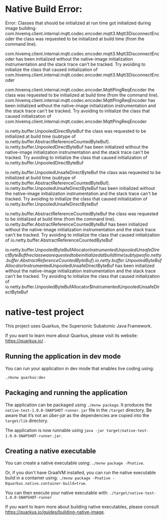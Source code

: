 # Native Build Error:

Error: Classes that should be initialized at run time got initialized during image building:
 com.hivemq.client.internal.mqtt.codec.encoder.mqtt3.Mqtt3DisconnectEncoder the class was requested to be initialized at build time (from the command line).
 
com.hivemq.client.internal.mqtt.codec.encoder.mqtt3.Mqtt3DisconnectEncoder has been initialized without the native-image initialization instrumentation and the stack trace can't be tracked. Try avoiding to initialize the class that caused initialization of com.hivemq.client.internal.mqtt.codec.encoder.mqtt3.Mqtt3DisconnectEncoder

com.hivemq.client.internal.mqtt.codec.encoder.MqttPingReqEncoder the class was requested to be initialized at build time (from the command line). com.hivemq.client.internal.mqtt.codec.encoder.MqttPingReqEncoder has been initialized without the native-image initialization instrumentation and the stack trace can't be tracked. Try avoiding to initialize the class that caused initialization of com.hivemq.client.internal.mqtt.codec.encoder.MqttPingReqEncoder

io.netty.buffer.UnpooledDirectByteBuf the class was requested to be initialized at build time (subtype of io.netty.buffer.AbstractReferenceCountedByteBuf). io.netty.buffer.UnpooledDirectByteBuf has been initialized without the native-image initialization instrumentation and the stack trace can't be tracked. Try avoiding to initialize the class that caused initialization of io.netty.buffer.UnpooledDirectByteBuf

io.netty.buffer.UnpooledUnsafeDirectByteBuf the class was requested to be initialized at build time (subtype of io.netty.buffer.AbstractReferenceCountedByteBuf). io.netty.buffer.UnpooledUnsafeDirectByteBuf has been initialized without the native-image initialization instrumentation and the stack trace can't be tracked. Try avoiding to initialize the class that caused initialization of io.netty.buffer.UnpooledUnsafeDirectByteBuf

io.netty.buffer.AbstractReferenceCountedByteBuf the class was requested to be initialized at build time (from the command line). io.netty.buffer.AbstractReferenceCountedByteBuf has been initialized without the native-image initialization instrumentation and the stack trace can't be tracked. Try avoiding to initialize the class that caused initialization of io.netty.buffer.AbstractReferenceCountedByteBuf

io.netty.buffer.UnpooledByteBufAllocator$InstrumentedUnpooledUnsafeDirectByteBuf the class was requested to be initialized at build time (subtype of io.netty.buffer.AbstractReferenceCountedByteBuf). io.netty.buffer.UnpooledByteBufAllocator$InstrumentedUnpooledUnsafeDirectByteBuf has been initialized without the native-image initialization instrumentation and the stack trace can't be tracked. Try avoiding to initialize the class that caused initialization of io.netty.buffer.UnpooledByteBufAllocator$InstrumentedUnpooledUnsafeDirectByteBuf



# native-test project

This project uses Quarkus, the Supersonic Subatomic Java Framework.

If you want to learn more about Quarkus, please visit its website: https://quarkus.io/ .

## Running the application in dev mode

You can run your application in dev mode that enables live coding using:
```
./mvnw quarkus:dev
```

## Packaging and running the application

The application can be packaged using `./mvnw package`.
It produces the `native-test-1.0.0-SNAPSHOT-runner.jar` file in the `/target` directory.
Be aware that it’s not an _über-jar_ as the dependencies are copied into the `target/lib` directory.

The application is now runnable using `java -jar target/native-test-1.0.0-SNAPSHOT-runner.jar`.

## Creating a native executable

You can create a native executable using: `./mvnw package -Pnative`.

Or, if you don't have GraalVM installed, you can run the native executable build in a container using: `./mvnw package -Pnative -Dquarkus.native.container-build=true`.

You can then execute your native executable with: `./target/native-test-1.0.0-SNAPSHOT-runner`

If you want to learn more about building native executables, please consult https://quarkus.io/guides/building-native-image.

